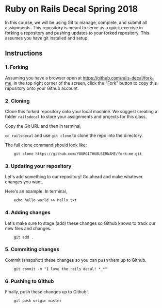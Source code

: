 # Ruby on Rails Decal Spring 2018

In this course, we will be using Git to manage, complete, and submit all assignments. This repository is meant to serve as a quick exercise in forking a repository and pushing updates to your forked repository. This assumes you have git installed and setup.

## Instructions

### 1. Forking 

Assuming you have a browser open at https://github.com/rails-decal/fork-me, in the top right corner of the screen, click the "Fork" button to copy this repository onto your Github account.

### 2. Cloning

Clone this forked repository onto your local machine. We suggest creating a folder `railsdecal` to store your assignments and projects for this class. 

Copy the Git URL and then in terminal,

`cd railsdecal` and use `git clone` to clone the repo into the directory.

The full clone command should look like:

		git clone https://github.com/YOURGITHUBUSERNAME/fork-me.git  

### 3. Updating your repository

Let's add something to our repository! Go ahead and make whatever changes you want.

Here's an example. In terminal,

		echo hello world >> hello.txt

### 4. Adding changes

Let's make sure to stage (add) these changes so Github knows to track our new files and changes.

		git add .

### 5. Commiting changes

Commit (snapshot) these changes so you can push them up to Github.

		git commit -m "I love the rails decal! *_*"

### 6. Pushing to Github

Finally, push these changes up to Github!

		git push origin master					
